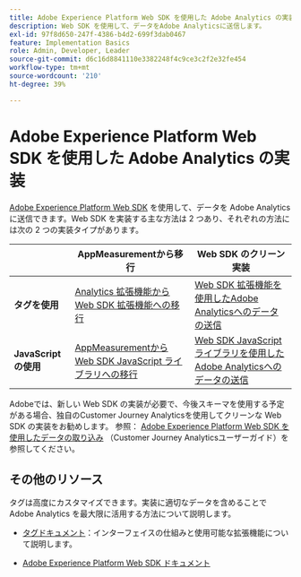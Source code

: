 ```yaml
---
title: Adobe Experience Platform Web SDK を使用した Adobe Analytics の実装
description: Web SDK を使用して、データをAdobe Analyticsに送信します。
exl-id: 97f8d650-247f-4386-b4d2-699f3dab0467
feature: Implementation Basics
role: Admin, Developer, Leader
source-git-commit: d6c16d8841110e3382248f4c9ce3c2f2e32fe454
workflow-type: tm+mt
source-wordcount: '210'
ht-degree: 39%

---
```


# Adobe Experience Platform Web SDK を使用した Adobe Analytics の実装

[Adobe Experience Platform Web SDK](https://experienceleague.adobe.com/docs/experience-platform/web-sdk/home.html) を使用して、データを Adobe Analytics に送信できます。Web SDK を実装する主な方法は 2 つあり、それぞれの方法には次の 2 つの実装タイプがあります。

| | **AppMeasurementから移行** | **Web SDK のクリーン実装** |
| --- | --- | --- |
| **タグを使用** | [Analytics 拡張機能から Web SDK 拡張機能への移行](analytics-extension-to-web-sdk.md) | [Web SDK 拡張機能を使用したAdobe Analyticsへのデータの送信](web-sdk-tag-extension.md) |
| **JavaScript の使用** | [AppMeasurementから Web SDK JavaScript ライブラリへの移行](appmeasurement-to-web-sdk.md) | [Web SDK JavaScript ライブラリを使用したAdobe Analyticsへのデータの送信](web-sdk-javascript-library.md) |

Adobeでは、新しい Web SDK の実装が必要で、今後スキーマを使用する予定がある場合、独自のCustomer Journey Analyticsを使用してクリーンな Web SDK の実装をお勧めします。 参照： [Adobe Experience Platform Web SDK を使用したデータの取り込み](https://experienceleague.adobe.com/en/docs/analytics-platform/using/cja-data-ingestion/ingest-use-guides/edge-network/aepwebsdk) （Customer Journey Analyticsユーザーガイド）を参照してください。

## その他のリソース

タグは高度にカスタマイズできます。実装に適切なデータを含めることで Adobe Analytics を最大限に活用する方法について説明します。

- [タグドキュメント](https://experienceleague.adobe.com/docs/experience-platform/tags/home.html?lang=ja#)：インターフェイスの仕組みと使用可能な拡張機能について説明します。

- [Adobe Experience Platform Web SDK ドキュメント](https://experienceleague.adobe.com/docs/web-sdk.html?lang=ja)
